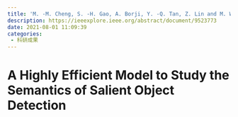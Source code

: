 ```yaml
---
title: 'M. -M. Cheng, S. -H. Gao, A. Borji, Y. -Q. Tan, Z. Lin and M. Wang, "A Highly Efficient Model to Study the Semantics of Salient Object Detection," in IEEE Transactions on Pattern Analysis and Machine Intelligence, vol. 44, no. 11, pp. 8006-8021, 1 Nov. 2022, doi: 10.1109/TPAMI.2021.3107956.'
description: https://ieeexplore.ieee.org/abstract/document/9523773
date: 2021-08-01 11:09:39
categories:
 - 科研成果
---
```

# A Highly Efficient Model to Study the Semantics of Salient Object Detection